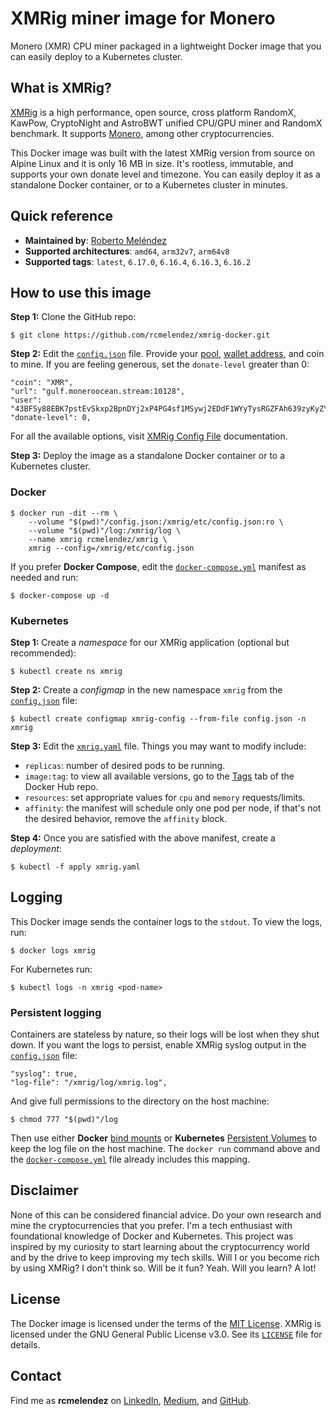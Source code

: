 # XMRig miner image for Monero
Monero (XMR) CPU miner packaged in a lightweight Docker image that you can easily deploy to a Kubernetes cluster.


## What is XMRig?
[XMRig](https://xmrig.com/miner) is a high performance, open source, cross platform RandomX, KawPow, CryptoNight and AstroBWT unified CPU/GPU miner and RandomX benchmark. It supports [Monero](https://www.getmonero.org/), among other cryptocurrencies. 

This Docker image was built with the latest XMRig version from source on Alpine Linux and it is only 16 MB in size. It's rootless, immutable, and supports your own donate level and timezone. You can easily deploy it as a standalone Docker container, or to a Kubernetes cluster in minutes.


## Quick reference
- **Maintained by**: [Roberto Meléndez](https://medium.com/@rcmelendez)
- **Supported architectures**: `amd64`, `arm32v7`, `arm64v8`
- **Supported tags**: `latest`, `6.17.0`, `6.16.4`, `6.16.3`, `6.16.2`


## How to use this image

**Step 1:** Clone the GitHub repo:
```
$ git clone https://github.com/rcmelendez/xmrig-docker.git
```

**Step 2:** Edit the [`config.json`](https://github.com/rcmelendez/xmrig-docker/blob/main/config.json) file. Provide your [pool](http://moneropools.com/), [wallet address](https://web.getmonero.org/downloads/), and coin to mine. If you are feeling generous, set the `donate-level` greater than 0:
```
"coin": "XMR",
"url": "gulf.moneroocean.stream:10128",
"user": "43BFSy88EBK7pstEvSkxp2BpnDYj2xP4PG4sf1MSywj2EDdF1WYyTysRGZFAh639zyKyZYzshQwQ4CELq9d76wob3zwfGuc",
"donate-level": 0,
```
For all the available options, visit [XMRig Config File](https://xmrig.com/docs/miner/config) documentation. 

**Step 3:** Deploy the image as a standalone Docker container or to a Kubernetes cluster.

### Docker
```
$ docker run -dit --rm \
    --volume "$(pwd)"/config.json:/xmrig/etc/config.json:ro \
    --volume "$(pwd)"/log:/xmrig/log \
    --name xmrig rcmelendez/xmrig \
    xmrig --config=/xmrig/etc/config.json
```
If you prefer **Docker Compose**, edit the [`docker-compose.yml`](https://github.com/rcmelendez/xmrig-docker/blob/main/docker-compose.yml) manifest as needed and run:
```
$ docker-compose up -d
```

### Kubernetes
**Step 1:** Create a *namespace* for our XMRig application (optional but recommended):
```
$ kubectl create ns xmrig
``` 
**Step 2:** Create a *configmap* in the new namespace `xmrig` from the [`config.json`](https://github.com/rcmelendez/xmrig-docker/blob/main/config.json) file:
```
$ kubectl create configmap xmrig-config --from-file config.json -n xmrig
```
**Step 3:** Edit the [`xmrig.yaml`](https://github.com/rcmelendez/xmrig-docker/blob/main/xmrig.yaml) file. Things you may want to modify include:
- `replicas`: number of desired pods to be running.
- `image:tag`: to view all available versions, go to the [Tags](https://hub.docker.com/r/rcmelendez/xmrig/tags) tab of the Docker Hub repo.
- `resources`: set appropriate values for `cpu` and `memory` requests/limits.
- `affinity`: the manifest will schedule only one pod per node, if that's not the desired behavior, remove the `affinity` block.

**Step 4:** Once you are satisfied with the above manifest, create a *deployment*:
```
$ kubectl -f apply xmrig.yaml
```


## Logging
This Docker image sends the container logs to the `stdout`. To view the logs, run:

```
$ docker logs xmrig
```

For Kubernetes run:
```
$ kubectl logs -n xmrig <pod-name> 
```
### Persistent logging
Containers are stateless by nature, so their logs will be lost when they shut down. If you want the logs to persist, enable XMRig syslog output in the [`config.json`](https://github.com/rcmelendez/xmrig-docker/blob/main/config.json) file: 
```
"syslog": true,
"log-file": "/xmrig/log/xmrig.log",
```
And give full permissions to the directory on the host machine:
```
$ chmod 777 "$(pwd)"/log
```

Then use either **Docker** [bind mounts](https://docs.docker.com/storage/bind-mounts/) or **Kubernetes** [Persistent Volumes](https://kubernetes.io/docs/concepts/storage/persistent-volumes/) to keep the log file on the host machine. The `docker run` command above and the [`docker-compose.yml`](https://github.com/rcmelendez/xmrig-docker/blob/main/docker-compose.yml) file already includes this mapping. 


## Disclaimer
None of this can be considered financial advice. Do your own research and mine the cryptocurrencies that you prefer. I'm a tech enthusiast with foundational knowledge of Docker and Kubernetes. This project was inspired by my curiosity to start learning about the cryptocurrency world and by the drive to keep improving my tech skills. Will I or you become rich by using XMRig? I don't think so. Will be it fun? Yeah. Will you learn? A lot!


## License
The Docker image is licensed under the terms of the [MIT License](https://github.com/rcmelendez/xmrig-docker/blob/main/LICENSE). XMRig is licensed under the GNU General Public License v3.0. See its [`LICENSE`](https://github.com/xmrig/xmrig/blob/master/LICENSE) file for details.


## Contact 
Find me as __rcmelendez__ on [LinkedIn](https://www.linkedin.com/in/rcmelendez/), [Medium](https://medium.com/@rcmelendez), and [GitHub](https://github.com/rcmelendez/).
